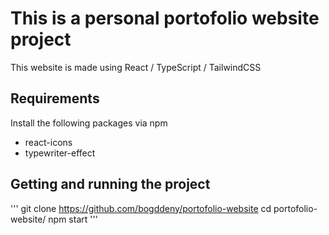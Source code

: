 # This is a personal portofolio website project

This website is made using React / TypeScript / TailwindCSS

## Requirements

Install the following packages via npm

- react-icons
- typewriter-effect

## Getting and running the project

'''
git clone https://github.com/bogddeny/portofolio-website
cd portofolio-website/
npm start
'''
